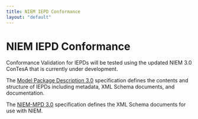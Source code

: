 ```yaml
---
title: NIEM IEPD Conformance
layout: "default"
---
```

# NIEM IEPD Conformance

Conformance Validation for IEPDs will be tested using the updated NIEM 3.0 ConTesA that is currently under development.

The [Model Package Description 3.0](http://reference.niem.gov/niem/specification/model-package-description/3.0/model-package-description-3.0.html) specification defines the contents and structure of IEPDs including metadata, XML Schema documents, and documentation. 

The [NIEM-MPD 3.0](http://reference.niem.gov/niem/specification/naming-and-design-rules/3.0/NIEM-NDR-3.0-2014-07-31.html) specification defines the XML Schema documents for use with NIEM.


